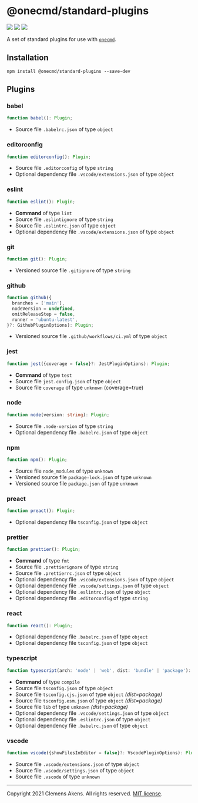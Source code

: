 # @onecmd/standard-plugins

[![][ci-badge]][ci-link] [![][version-badge]][version-link]
[![][license-badge]][license-link]

[ci-badge]:
  https://github.com/clebert/onecmd-standard-plugins/workflows/CI/badge.svg
[ci-link]: https://github.com/clebert/onecmd-standard-plugins
[version-badge]: https://badgen.net/npm/v/@onecmd/standard-plugins
[version-link]: https://www.npmjs.com/package/@onecmd/standard-plugins
[license-badge]: https://badgen.net/npm/license/@onecmd/standard-plugins
[license-link]:
  https://github.com/clebert/onecmd-standard-plugins/blob/master/LICENSE.md

A set of standard plugins for use with
[`onecmd`](https://github.com/clebert/onecmd).

## Installation

```
npm install @onecmd/standard-plugins --save-dev
```

## Plugins

### babel

```ts
function babel(): Plugin;
```

- Source file `.babelrc.json` of type `object`

### editorconfig

```ts
function editorconfig(): Plugin;
```

- Source file `.editorconfig` of type `string`
- Optional dependency file `.vscode/extensions.json` of type `object`

### eslint

```ts
function eslint(): Plugin;
```

- **Command** of type `lint`
- Source file `.eslintignore` of type `string`
- Source file `.eslintrc.json` of type `object`
- Optional dependency file `.vscode/extensions.json` of type `object`

### git

```ts
function git(): Plugin;
```

- Versioned source file `.gitignore` of type `string`

### github

```ts
function github({
  branches = ['main'],
  nodeVersion = undefined,
  omitReleaseStep = false,
  runner = 'ubuntu-latest',
}?: GithubPluginOptions): Plugin;
```

- Versioned source file `.github/workflows/ci.yml` of type `object`

### jest

```ts
function jest({coverage = false}?: JestPluginOptions): Plugin;
```

- **Command** of type `test`
- Source file `jest.config.json` of type `object`
- Source file `coverage` of type `unknown` (coverage=true)

### node

```ts
function node(version: string): Plugin;
```

- Source file `.node-version` of type `string`
- Optional dependency file `.babelrc.json` of type `object`

### npm

```ts
function npm(): Plugin;
```

- Source file `node_modules` of type `unknown`
- Versioned source file `package-lock.json` of type `unknown`
- Versioned source file `package.json` of type `unknown`

### preact

```ts
function preact(): Plugin;
```

- Optional dependency file `tsconfig.json` of type `object`

### prettier

```ts
function prettier(): Plugin;
```

- **Command** of type `fmt`
- Source file `.prettierignore` of type `string`
- Source file `.prettierrc.json` of type `object`
- Optional dependency file `.vscode/extensions.json` of type `object`
- Optional dependency file `.vscode/settings.json` of type `object`
- Optional dependency file `.eslintrc.json` of type `object`
- Optional dependency file `.editorconfig` of type `string`

### react

```ts
function react(): Plugin;
```

- Optional dependency file `.babelrc.json` of type `object`
- Optional dependency file `tsconfig.json` of type `object`

### typescript

```ts
function typescript(arch: 'node' | 'web', dist: 'bundle' | 'package'): Plugin;
```

- **Command** of type `compile`
- Source file `tsconfig.json` of type `object`
- Source file `tsconfig.cjs.json` of type `object` _(dist=package)_
- Source file `tsconfig.esm.json` of type `object` _(dist=package)_
- Source file `lib` of type `unknown` _(dist=package)_
- Optional dependency file `.vscode/settings.json` of type `object`
- Optional dependency file `.eslintrc.json` of type `object`
- Optional dependency file `.babelrc.json` of type `object`

### vscode

```ts
function vscode({showFilesInEditor = false}?: VscodePluginOptions): Plugin;
```

- Source file `.vscode/extensions.json` of type `object`
- Source file `.vscode/settings.json` of type `object`
- Source file `.vscode` of type `unknown`

---

Copyright 2021 Clemens Akens. All rights reserved.
[MIT license](https://github.com/clebert/onecmd-standard-plugins/blob/master/LICENSE.md).
